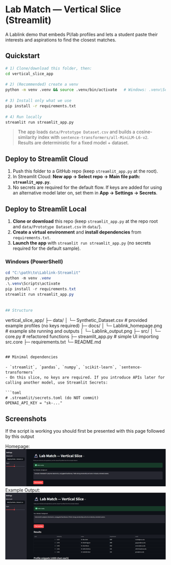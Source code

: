 
# Lab Match — Vertical Slice (Streamlit)

A Lablink demo that embeds PI/lab profiles and lets a student paste their interests and aspirations to find the closest matches.

## Quickstart

```bash
# 1) Clone/download this folder, then:
cd vertical_slice_app

# 2) (Recommended) create a venv
python -m venv .venv && source .venv/bin/activate   # Windows: .venv\Scripts\activate

# 3) Install only what we use
pip install -r requirements.txt

# 4) Run locally
streamlit run streamlit_app.py
```

> The app loads `data/Prototype Dataset.csv` and builds a cosine-similarity index with `sentence-transformers/all-MiniLM-L6-v2`.  
> Results are deterministic for a fixed model + dataset.

## Deploy to Streamlit Cloud

1. Push this folder to a GitHub repo (keep `streamlit_app.py` at the root).
2. In Streamlit Cloud: **New app → Select repo → Main file path: `streamlit_app.py`**.
3. No secrets are required for the default flow. If keys are added for using an alternative model later on, set them in **App → Settings → Secrets**.

## Deploy to Streamlit Local

1. **Clone or download** this repo (keep `streamlit_app.py` at the repo root and `data/Prototype Dataset.csv` in `data/`).
2. **Create a virtual environment** and **install dependencies** from `requirements.txt`.
3. **Launch the app** with `streamlit run streamlit_app.py` (no secrets required for the default sample).

### Windows (PowerShell)
```powershell
cd "C:\path\to\Lablink-Streamlit"
python -m venv .venv
.\.venv\Scripts\activate
pip install -r requirements.txt
streamlit run streamlit_app.py


## Structure

```
vertical_slice_app/
├─ data/
│  └─ Synthetic_Dataset.csv            # provided example profiles (no keys required)
├─ docs/
│  └─ Lablink_homepage.png             # example site running and outputs
│  └─ Lablink_output.png 
├─ src/
│  └─ core.py                          # refactored functions
├─ streamlit_app.py                    # simple UI importing src.core
├─ requirements.txt
└─ README.md
```

## Minimal dependencies

- `streamlit`, `pandas`, `numpy`, `scikit-learn`, `sentence-transformers`  
- On this slice, no keys are required. If you introduce APIs later for calling another model, use Streamlit Secrets:

```toml
# .streamlit/secrets.toml (do NOT commit)
OPENAI_API_KEY = "sk-..."
```


## Screenshots 
If the script is working you should first be presented with this page followed by this output

Homepage:
![screenshot](docs/Lablink_homepage.png)
Example Output:
![screenshot](docs/Lablink_output.png)
